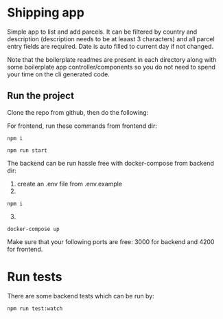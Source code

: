 # Shipping app

Simple app to list and add parcels. It can be filtered by country and description (description needs to be at leaast 3 characters) and all parcel entry fields are required. Date is auto filled to current day if not changed.

Note that the boilerplate readmes are present in each directory along with some boilerplate app controller/components so you do not need to spend your time on the cli generated code.

## Run the project

Clone the repo from github, then do the following:

For frontend, run these commands from frontend dir:
```
npm i

npm run start
```

The backend can be run hassle free with docker-compose from backend dir:

1. create an .env file from .env.example 
2. 
```
npm i 
```

3. 
```
docker-compose up
```

Make sure that your following ports are free: 3000 for backend and 4200 for frontend.

# Run tests

There are some backend tests which can be run by:
```
npm run test:watch
```
